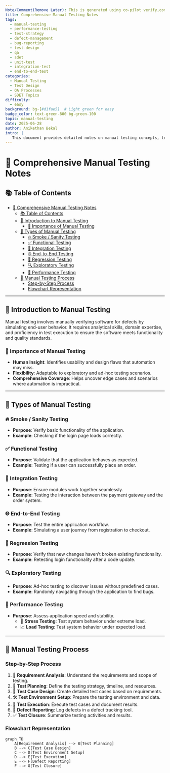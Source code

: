 ```yaml
---
Note/Comment(Remove Later): This is generated using co-pilot verify,commit,save also delete this line later.
title: Comprehensive Manual Testing Notes
tags:
  - manual-testing
  - performance-testing
  - test-strategy
  - defect-management
  - bug-reporting
  - test-design
  - qa
  - sdet
  - unit-test
  - integration-test
  - end-to-end-test
categories:
  - Manual Testing
  - Test Design
  - QA Processes
  - SDET Topics
difficulty: 
  - easy
background: bg-[#d1fae5]  # Light green for easy
badge_color: text-green-800 bg-green-100
topic: manual-testing
date: 2025-06-28
author: Anikethan Bekal
intro: |
   This document provides detailed notes on manual testing concepts, techniques, and best practices. Manual testing is a foundational skill for QA engineers and plays a critical role in ensuring software quality.
---
```


# 📘 Comprehensive Manual Testing Notes

## 📚 Table of Contents
- [📘 Comprehensive Manual Testing Notes](#-comprehensive-manual-testing-notes)
  - [📚 Table of Contents](#-table-of-contents)
  - [🧠 Introduction to Manual Testing](#-introduction-to-manual-testing)
    - [🔑 Importance of Manual Testing](#-importance-of-manual-testing)
  - [🧰 Types of Manual Testing](#-types-of-manual-testing)
    - [🔥 Smoke / Sanity Testing](#-smoke--sanity-testing)
    - [✅ Functional Testing](#-functional-testing)
    - [🔗 Integration Testing](#-integration-testing)
    - [🌐 End-to-End Testing](#-end-to-end-testing)
    - [🔄 Regression Testing](#-regression-testing)
    - [🔍 Exploratory Testing](#-exploratory-testing)
    - [🚀 Performance Testing](#-performance-testing)
  - [🔄 Manual Testing Process](#-manual-testing-process)
    - [Step-by-Step Process](#step-by-step-process)
    - [Flowchart Representation](#flowchart-representation)

---

## 🧠 Introduction to Manual Testing

Manual testing involves manually verifying software for defects by simulating end-user behavior. It requires analytical skills, domain expertise, and proficiency in test execution to ensure the software meets functionality and quality standards.

### 🔑 Importance of Manual Testing
- **Human Insight**: Identifies usability and design flaws that automation may miss.
- **Flexibility**: Adaptable to exploratory and ad-hoc testing scenarios.
- **Comprehensive Coverage**: Helps uncover edge cases and scenarios where automation is impractical.

---

## 🧰 Types of Manual Testing

### 🔥 Smoke / Sanity Testing
- **Purpose**: Verify basic functionality of the application.
- **Example**: Checking if the login page loads correctly.

### ✅ Functional Testing
- **Purpose**: Validate that the application behaves as expected.
- **Example**: Testing if a user can successfully place an order.

### 🔗 Integration Testing
- **Purpose**: Ensure modules work together seamlessly.
- **Example**: Testing the interaction between the payment gateway and the order system.

### 🌐 End-to-End Testing
- **Purpose**: Test the entire application workflow.
- **Example**: Simulating a user journey from registration to checkout.

### 🔄 Regression Testing
- **Purpose**: Verify that new changes haven’t broken existing functionality.
- **Example**: Retesting login functionality after a code update.

### 🔍 Exploratory Testing
- **Purpose**: Ad-hoc testing to discover issues without predefined cases.
- **Example**: Randomly navigating through the application to find bugs.

### 🚀 Performance Testing
- **Purpose**: Assess application speed and stability.
   - 💪 **Stress Testing**: Test system behavior under extreme load.
   - 📈 **Load Testing**: Test system behavior under expected load.

---

## 🔄 Manual Testing Process

### Step-by-Step Process
1. 📜 **Requirement Analysis**: Understand the requirements and scope of testing.
2. 📝 **Test Planning**: Define the testing strategy, timeline, and resources.
3. 🧪 **Test Case Design**: Create detailed test cases based on requirements.
4. 🛠️ **Test Environment Setup**: Prepare the testing environment and data.
5. 🚀 **Test Execution**: Execute test cases and document results.
6. 🐞 **Defect Reporting**: Log defects in a defect tracking tool.
7. ✅ **Test Closure**: Summarize testing activities and results.

### Flowchart Representation
```mermaid
graph TD
    A[Requirement Analysis] --> B[Test Planning]
    B --> C[Test Case Design]
    C --> D[Test Environment Setup]
    D --> E[Test Execution]
    E --> F[Defect Reporting]
    F --> G[Test Closure]